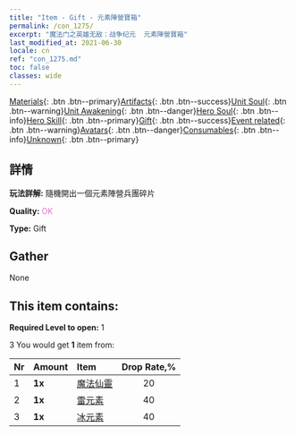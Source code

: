 ```yaml
---
title: "Item - Gift - 元素陣營寶箱"
permalink: /con_1275/
excerpt: "魔法门之英雄无敌：战争纪元  元素陣營寶箱"
last_modified_at: 2021-06-30
locale: cn
ref: "con_1275.md"
toc: false
classes: wide
---
```

 [Materials](/ItemsCN/){: .btn .btn--primary}[Artifacts](/ItemsCN/Artifacts/){: .btn .btn--success}[Unit Soul](/ItemsCN/UnitSoul/){: .btn .btn--warning}[Unit Awakening](/ItemsCN/UnitAwakening/){: .btn .btn--danger}[Hero Soul](/ItemsCN/HeroSoul/){: .btn .btn--info}[Hero Skill](/ItemsCN/HeroSkill/){: .btn .btn--primary}[Gift](/ItemsCN/Gift/){: .btn .btn--success}[Event related](/ItemsCN/Events/){: .btn .btn--warning}[Avatars](/ItemsCN/Avatars/){: .btn .btn--danger}[Consumables](/ItemsCN/Consumables/){: .btn .btn--info}[Unknown](/ItemsCN/Unknown/){: .btn .btn--primary}

## 詳情
 **玩法詳解:** 隨機開出一個元素陣營兵團碎片

 **Quality:** <span style="color: #DA70D6">OK</span>

 **Type:** Gift

## Gather

  None

## This item contains:

 **Required Level to open:** 1

 3 You would get **1** item  from:

  | Nr | Amount |     Item    | Drop Rate,% |
  |:---|:-------|:------------|:---------:|
  | 1 |  **1x** | [魔法仙靈](/cn/Items/unt_262/) | 20 | 
  | 2 |  **1x** | [雷元素](/cn/Items/unt_263/) | 40 | 
  | 3 |  **1x** | [冰元素](/cn/Items/unt_264/) | 40 | 
